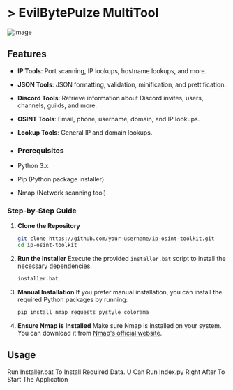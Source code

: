 # > EvilBytePulze MultiTool

![image](https://github.com/bytepulze/evilbytepulze-multitool/assets/153377701/bb4343ba-dd25-40b3-a79a-2248581e2155)

## Features

- **IP Tools**: Port scanning, IP lookups, hostname lookups, and more.
- **JSON Tools**: JSON formatting, validation, minification, and prettification.
- **Discord Tools**: Retrieve information about Discord invites, users, channels, guilds, and more.
- **OSINT Tools**: Email, phone, username, domain, and IP lookups.
- **Lookup Tools**: General IP and domain lookups.

- ### Prerequisites

- Python 3.x
- Pip (Python package installer)
- Nmap (Network scanning tool)

### Step-by-Step Guide

1. **Clone the Repository**
    ```sh
    git clone https://github.com/your-username/ip-osint-toolkit.git
    cd ip-osint-toolkit
    ```

2. **Run the Installer**
    Execute the provided `installer.bat` script to install the necessary dependencies.
    ```sh
    installer.bat
    ```

3. **Manual Installation**
    If you prefer manual installation, you can install the required Python packages by running:
    ```sh
    pip install nmap requests pystyle colorama
    ```

4. **Ensure Nmap is Installed**
    Make sure Nmap is installed on your system. You can download it from [Nmap's official website](https://nmap.org/download.html).

## Usage
Run Installer.bat To Install Required Data. U Can Run Index.py Right After To Start The Application
